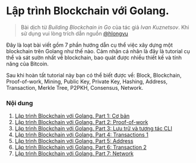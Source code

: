 # Lập trình Blockchain với Golang.
>Bài dịch từ _Building Blockchain in Go_ của tác giả _Ivan Kuznetsov_. Khi sử dụng vui lòng trích dẫn nguồn [@hlongvu](https://github.com/hlongvu/blockchain-go-vietnamese)


Đây là loạt bài viết gồm 7 phần hướng dẫn cụ thể việc xây dựng một blockchain trên Golang như thế nào. Cảm nhận cá nhân là đây là tutorial cụ thể và sát sườn nhất về blockchain, bao quát được nhiều thiết kế và tính năng của Bitcoin.

Sau khi hoàn tất tutorial này bạn có thể biết được về: Block, Blockchain, Proof-of-work, Mining, Public Key, Private Key, Hashing, Address, Transaction, Merkle Tree, P2PKH, Consensus, Network.


### Nội dung
1. [Lập trình Blockchain với Golang. Part 1: Cơ bản](https://github.com/hlongvu/blockchain-go-vietnamese/blob/master/Blockchain-go-part1.md)
2. [Lập trình Blockchain với Golang. Part 2: Proof-of-work](https://github.com/hlongvu/blockchain-go-vietnamese/blob/master/Blockchain-go-part2.md)
3. [Lập trình Blockchain với Golang. Part 3: Lưu trữ và tương tác CLI](https://github.com/hlongvu/blockchain-go-vietnamese/blob/master/Blockchain-go-part3.md)
4. [Lập trình Blockchain với Golang. Part 4: Transactions 1](https://github.com/hlongvu/blockchain-go-vietnamese/blob/master/Blockchain-go-part4.md)
5. [Lập trình Blockchain với Golang. Part 5: Address](https://github.com/hlongvu/blockchain-go-vietnamese/blob/master/Blockchain-go-part5.md) 
6. [Lập trình Blockchain với Golang. Part 6: Transaction 2](https://github.com/hlongvu/blockchain-go-vietnamese/blob/master/Blockchain-go-part6.md)
7. [Lập trình Blockchain với Golang. Part 7: Network](https://github.com/hlongvu/blockchain-go-vietnamese/blob/master/Blockchain-go-part7.md)




